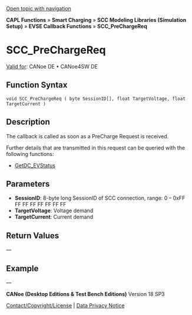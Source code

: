 [Open topic with navigation](../../../../../CANoeDEFamily.htm#Topics/CAPLFunctions/SmartCharging/Callbacks/CAPLfunctionSCCPreChargeReq.md)

**CAPL Functions** » **Smart Charging** » **SCC Modeling Libraries (Simulation Setup)** » **EVSE Callback Functions** » **SCC_PreChargeReq**

# SCC_PreChargeReq

[Valid for](../../../Shared/FeatureAvailability.md):  CANoe DE • CANoe4SW DE

## Function Syntax

```plaintext
void SCC_PreChargeReq ( byte SessionID[], float TargetVoltage, float TargetCurrent )
```

## Description

The callback is called as soon as a PreCharge Request is received.

Further details that are transmitted in this request can be queried with the following functions:

- [GetDC_EVStatus](../Functions/CAPLfunctionSCCGetDCEVStatus.md)

## Parameters

- **SessionID**: 8-byte long SessionID of SCC connection, range: 0 – 0xFF FF FF FF FF FF FF FF
- **TargetVoltage**: Voltage demand
- **TargetCurrent**: Current demand

## Return Values

—

## Example

—

**CANoe (Desktop Editions & Test Bench Editions)** Version 18 SP3

[Contact/Copyright/License](../../../Shared/ContactCopyrightLicense.md) | [Data Privacy Notice](https://www.vector.com/int/en/company/get-info/privacy-policy/)

